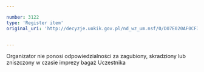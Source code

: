 ```yaml
---

number: 3122
type: 'Register item'
original_uri: 'http://decyzje.uokik.gov.pl/nd_wz_um.nsf/0/D07E020AF0CF3B82C12579F8003F3E1B?OpenDocument'


---
```


Organizator nie ponosi odpowiedzialności za zagubiony, skradziony lub zniszczony w czasie imprezy bagaż Uczestnika
